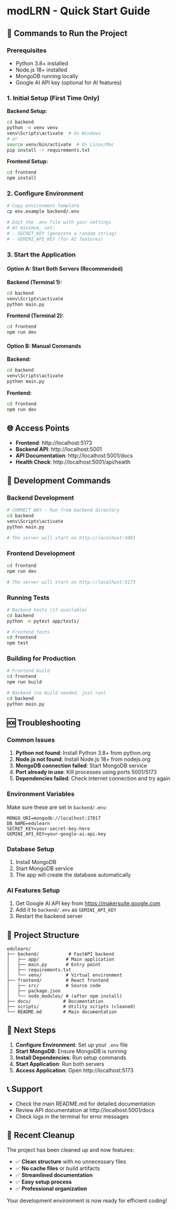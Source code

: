 # modLRN - Quick Start Guide

## 🚀 Commands to Run the Project

### Prerequisites
- Python 3.8+ installed
- Node.js 18+ installed  
- MongoDB running locally
- Google AI API key (optional for AI features)

### 1. Initial Setup (First Time Only)

**Backend Setup:**
```bash
cd backend
python -m venv venv
venv\Scripts\activate  # On Windows
# or
source venv/bin/activate  # On Linux/Mac
pip install -r requirements.txt
```

**Frontend Setup:**
```bash
cd frontend
npm install
```

### 2. Configure Environment

```bash
# Copy environment template
cp env.example backend/.env

# Edit the .env file with your settings
# At minimum, set:
# - SECRET_KEY (generate a random string)
# - GEMINI_API_KEY (for AI features)
```

### 3. Start the Application

#### Option A: Start Both Servers (Recommended)

**Backend (Terminal 1):**
```bash
cd backend
venv\Scripts\activate
python main.py
```

**Frontend (Terminal 2):**
```bash
cd frontend
npm run dev
```

#### Option B: Manual Commands

**Backend:**
```bash
cd backend
venv\Scripts\activate
python main.py
```

**Frontend:**
```bash
cd frontend
npm run dev
```

## 🌐 Access Points

- **Frontend**: http://localhost:5173
- **Backend API**: http://localhost:5001
- **API Documentation**: http://localhost:5001/docs
- **Health Check**: http://localhost:5001/api/health

## 🔧 Development Commands

### Backend Development
```bash
# CORRECT WAY - Run from backend directory
cd backend
venv\Scripts\activate
python main.py

# The server will start on http://localhost:5001
```

### Frontend Development
```bash
cd frontend
npm run dev

# The server will start on http://localhost:5173
```

### Running Tests
```bash
# Backend tests (if available)
cd backend
python -m pytest app/tests/

# Frontend tests
cd frontend
npm test
```

### Building for Production
```bash
# Frontend build
cd frontend
npm run build

# Backend (no build needed, just run)
cd backend
python main.py
```

## 🆘 Troubleshooting

### Common Issues

1. **Python not found**: Install Python 3.8+ from python.org
2. **Node.js not found**: Install Node.js 18+ from nodejs.org
3. **MongoDB connection failed**: Start MongoDB service
4. **Port already in use**: Kill processes using ports 5001/5173
5. **Dependencies failed**: Check internet connection and try again

### Environment Variables

Make sure these are set in `backend/.env`:
```env
MONGO_URI=mongodb://localhost:27017
DB_NAME=edulearn
SECRET_KEY=your-secret-key-here
GEMINI_API_KEY=your-google-ai-api-key
```

### Database Setup

1. Install MongoDB
2. Start MongoDB service
3. The app will create the database automatically

### AI Features Setup

1. Get Google AI API key from https://makersuite.google.com
2. Add it to `backend/.env` as `GEMINI_API_KEY`
3. Restart the backend server

## 📁 Project Structure

```
edulearn/
├── backend/           # FastAPI backend
│   ├── app/          # Main application
│   ├── main.py       # Entry point
│   ├── requirements.txt
│   └── venv/         # Virtual environment
├── frontend/         # React frontend  
│   ├── src/          # Source code
│   ├── package.json
│   └── node_modules/ # (after npm install)
├── docs/            # Documentation
├── scripts/         # Utility scripts (cleaned)
└── README.md        # Main documentation
```

## 🎯 Next Steps

1. **Configure Environment**: Set up your `.env` file
2. **Start MongoDB**: Ensure MongoDB is running
3. **Install Dependencies**: Run setup commands
4. **Start Application**: Run both servers
5. **Access Application**: Open http://localhost:5173

## 📞 Support

- Check the main README.md for detailed documentation
- Review API documentation at http://localhost:5001/docs
- Check logs in the terminal for error messages

## 🧹 Recent Cleanup

The project has been cleaned up and now features:
- ✅ **Clean structure** with no unnecessary files
- ✅ **No cache files** or build artifacts
- ✅ **Streamlined documentation**
- ✅ **Easy setup process**
- ✅ **Professional organization**

Your development environment is now ready for efficient coding!